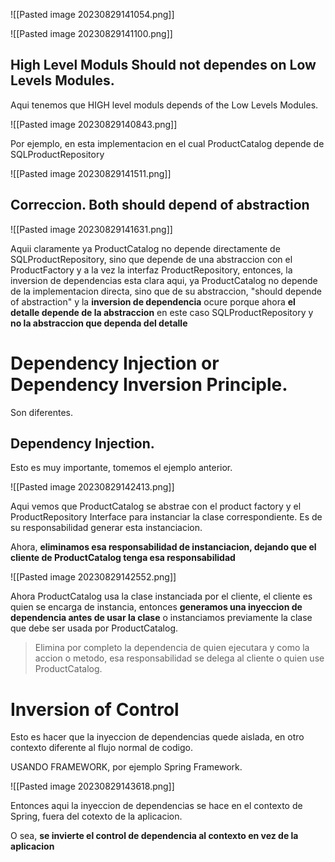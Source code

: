 ![[Pasted image 20230829141054.png]]

![[Pasted image 20230829141100.png]]

## High Level Moduls Should not dependes on Low Levels Modules.

Aqui tenemos que HIGH level moduls depends of the Low Levels Modules.

![[Pasted image 20230829140843.png]]

Por ejemplo, en esta implementacion en el cual ProductCatalog depende de SQLProductRepository

![[Pasted image 20230829141511.png]]

## Correccion. Both should depend of abstraction

![[Pasted image 20230829141631.png]]

Aquii claramente ya ProductCatalog no depende directamente de SQLProductRepository, sino que depende de una abstraccion con el ProductFactory y a la vez la interfaz ProductRepository, entonces, la inversion de dependencias esta clara aqui, ya ProductCatalog no depende de la implementacion directa, sino que de su abstraccion, "should depende of abstraction" y la **inversion de dependencia** ocure porque ahora **el detalle depende de la abstraccion** en este caso SQLProductRepository y **no la abstraccion que dependa del detalle**

# Dependency Injection or Dependency Inversion Principle.

Son diferentes.

## Dependency Injection.

Esto es muy importante, tomemos el ejemplo anterior.

![[Pasted image 20230829142413.png]]

Aqui vemos que ProductCatalog se abstrae con el product factory y el ProductRepository Interface para instanciar la clase correspondiente. Es de su responsabilidad generar esta instanciacion.

Ahora, **eliminamos esa responsabilidad de instanciacion, dejando que el cliente de ProductCatalog tenga esa responsabilidad**

![[Pasted image 20230829142552.png]]

Ahora ProductCatalog usa la clase instanciada por el cliente, el cliente es quien se encarga de instancia, entonces **generamos una inyeccion de dependencia antes de usar la clase** o instanciamos previamente la clase que debe ser usada por ProductCatalog.

> Elimina por completo la dependencia de quien ejecutara y como la accion o metodo, esa responsabilidad se delega al cliente o quien use ProductCatalog.

# Inversion of Control

Esto es hacer que la inyeccion de dependencias quede aislada, en otro contexto diferente al flujo normal de codigo.

USANDO FRAMEWORK, por ejemplo Spring Framework.

![[Pasted image 20230829143618.png]]

Entonces aqui la inyeccion de dependencias se hace en el contexto de Spring, fuera del cotexto de la aplicacion.

O sea, **se invierte el control de dependencia al contexto en vez de la aplicacion**









